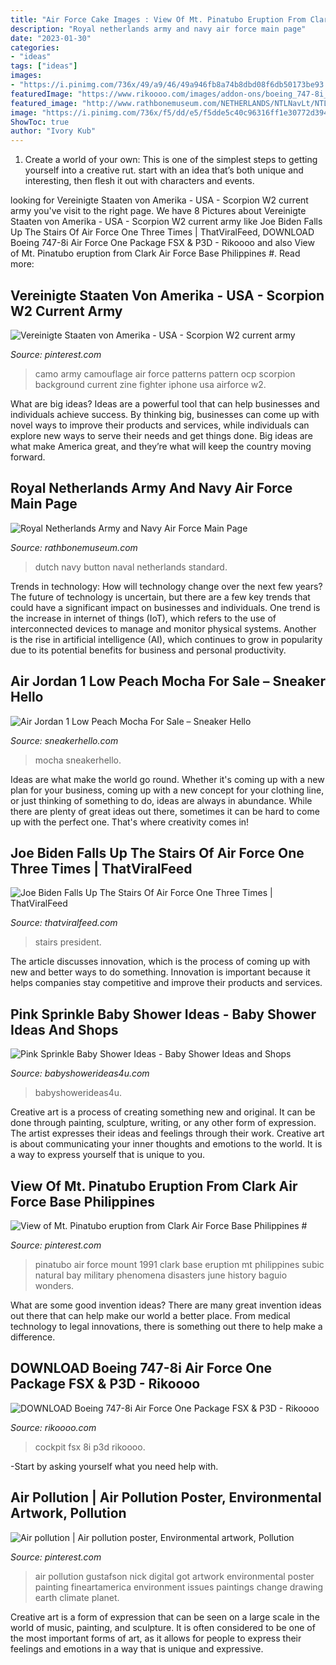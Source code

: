 ```yaml
---
title: "Air Force Cake Images : View Of Mt. Pinatubo Eruption From Clark Air Force Base Philippines #"
description: "Royal netherlands army and navy air force main page"
date: "2023-01-30"
categories:
- "ideas"
tags: ["ideas"]
images:
- "https://i.pinimg.com/736x/49/a9/46/49a946fb8a74b8dbd08f6db50173be93.jpg"
featuredImage: "https://www.rikoooo.com/images/addon-ons/boeing_747-8i_air_force_one_package_fsx_p3d/Main_cockpit_view_night.jpg"
featured_image: "http://www.rathbonemuseum.com/NETHERLANDS/NTLNavLt/NTLNavLt.But.jpg"
image: "https://i.pinimg.com/736x/f5/dd/e5/f5dde5c40c96316ff1e30772d3942041.jpg"
ShowToc: true
author: "Ivory Kub"
---
```



1. Create a world of your own: This is one of the simplest steps to getting yourself into a creative rut. start with an idea that’s both unique and interesting, then flesh it out with characters and events.

	

		
looking for Vereinigte Staaten von Amerika - USA - Scorpion W2 current army you've visit to the right page. We have 8 Pictures about Vereinigte Staaten von Amerika - USA - Scorpion W2 current army like Joe Biden Falls Up The Stairs Of Air Force One Three Times | ThatViralFeed, DOWNLOAD Boeing 747-8i Air Force One Package FSX &amp; P3D - Rikoooo and also View of Mt. Pinatubo eruption from Clark Air Force Base Philippines #. Read more:
		
    
## Vereinigte Staaten Von Amerika - USA - Scorpion W2 Current Army

<img loading=lazy src="https://i.pinimg.com/736x/49/a9/46/49a946fb8a74b8dbd08f6db50173be93.jpg" onerror="this.onerror=null;this.src='https://tse1.mm.bing.net/th?id=OIP.uC-GIR7_EuA7JAV_eQHyNgHaLH&amp;pid=15.1';" alt="Vereinigte Staaten von Amerika - USA - Scorpion W2 current army">

_Source: pinterest.com_

>camo army camouflage air force patterns pattern ocp scorpion background current zine fighter iphone usa airforce w2. 

	

What are big ideas?
Ideas are a powerful tool that can help businesses and individuals achieve success. By thinking big, businesses can come up with novel ways to improve their products and services, while individuals can explore new ways to serve their needs and get things done. Big ideas are what make America great, and they’re what will keep the country moving forward.

    
## Royal Netherlands Army And Navy Air Force Main Page

<img loading=lazy src="http://www.rathbonemuseum.com/NETHERLANDS/NTLNavLt/NTLNavLt.But.jpg" onerror="this.onerror=null;this.src='https://tse1.mm.bing.net/th?id=OIP.v-xkH4LQvaM4dZyx9ce-uAHaLH&amp;pid=15.1';" alt="Royal Netherlands Army and Navy Air Force Main Page">

_Source: rathbonemuseum.com_

>dutch navy button naval netherlands standard. 

	

Trends in technology: How will technology change over the next few years?
The future of technology is uncertain, but there are a few key trends that could have a significant impact on businesses and individuals. One trend is the increase in internet of things (IoT), which refers to the use of interconnected devices to manage and monitor physical systems. Another is the rise in artificial intelligence (AI), which continues to grow in popularity due to its potential benefits for business and personal productivity.

    
## Air Jordan 1 Low Peach Mocha For Sale – Sneaker Hello

<img loading=lazy src="https://www.sneakerhello.com/wp-content/uploads/2021/05/Air-Jordan-1-Low-Peach-Mocha-For-Sale-2-1152x1536.jpg" onerror="this.onerror=null;this.src='https://tse3.mm.bing.net/th?id=OIP.XT19lZRzsu56rAb3g0m52QHaJ4&amp;pid=15.1';" alt="Air Jordan 1 Low Peach Mocha For Sale – Sneaker Hello">

_Source: sneakerhello.com_

>mocha sneakerhello. 

	

Ideas are what make the world go round. Whether it's coming up with a new plan for your business, coming up with a new concept for your clothing line, or just thinking of something to do, ideas are always in abundance. While there are plenty of great ideas out there, sometimes it can be hard to come up with the perfect one. That's where creativity comes in!

    
## Joe Biden Falls Up The Stairs Of Air Force One Three Times | ThatViralFeed

<img loading=lazy src="https://static.tbdcdn.com/uploads/2021/03/22/96980-large-518741.jpg" onerror="this.onerror=null;this.src='https://tse4.mm.bing.net/th?id=OIP.xswrXvBHbzReUEKXftrdCgHaGW&amp;pid=15.1';" alt="Joe Biden Falls Up The Stairs Of Air Force One Three Times | ThatViralFeed">

_Source: thatviralfeed.com_

>stairs president. 

	

The article discusses innovation, which is the process of coming up with new and better ways to do something. Innovation is important because it helps companies stay competitive and improve their products and services.

    
## Pink Sprinkle Baby Shower Ideas - Baby Shower Ideas And Shops

<img loading=lazy src="https://babyshowerideas4u.com/wp-content/uploads/2014/01/pink-7.jpg" onerror="this.onerror=null;this.src='https://tse4.mm.bing.net/th?id=OIP.HqezZl1TLyukgiHpdVquKAHaLI&amp;pid=15.1';" alt="Pink Sprinkle Baby Shower Ideas - Baby Shower Ideas and Shops">

_Source: babyshowerideas4u.com_

>babyshowerideas4u. 

	

Creative art is a process of creating something new and original. It can be done through painting, sculpture, writing, or any other form of expression. The artist expresses their ideas and feelings through their work. Creative art is about communicating your inner thoughts and emotions to the world. It is a way to express yourself that is unique to you.

    
## View Of Mt. Pinatubo Eruption From Clark Air Force Base Philippines #

<img loading=lazy src="https://i.pinimg.com/736x/f5/dd/e5/f5dde5c40c96316ff1e30772d3942041.jpg" onerror="this.onerror=null;this.src='https://tse4.mm.bing.net/th?id=OIP.s-O5XZpDZs72ynbMBdbAZAHaMG&amp;pid=15.1';" alt="View of Mt. Pinatubo eruption from Clark Air Force Base Philippines #">

_Source: pinterest.com_

>pinatubo air force mount 1991 clark base eruption mt philippines subic natural bay military phenomena disasters june history baguio wonders. 

	

What are some good invention ideas?
There are many great invention ideas out there that can help make our world a better place. From medical technology to legal innovations, there is something out there to help make a difference.

    
## DOWNLOAD Boeing 747-8i Air Force One Package FSX &amp; P3D - Rikoooo

<img loading=lazy src="https://www.rikoooo.com/images/addon-ons/boeing_747-8i_air_force_one_package_fsx_p3d/Main_cockpit_view_night.jpg" onerror="this.onerror=null;this.src='https://tse1.mm.bing.net/th?id=OIP.UKZg9ESTHCa0siMfV12SfAHaFj&amp;pid=15.1';" alt="DOWNLOAD Boeing 747-8i Air Force One Package FSX &amp; P3D - Rikoooo">

_Source: rikoooo.com_

>cockpit fsx 8i p3d rikoooo. 

	

-Start by asking yourself what you need help with.

    
## Air Pollution | Air Pollution Poster, Environmental Artwork, Pollution

<img loading=lazy src="https://i.pinimg.com/736x/45/4c/c5/454cc59ae123c5dce04933d04a6e3328--air-pollution-planet.jpg" onerror="this.onerror=null;this.src='https://tse2.mm.bing.net/th?id=OIP.ccdOBVGjq5UMJRNdsPA71QHaKe&amp;pid=15.1';" alt="Air pollution | Air pollution poster, Environmental artwork, Pollution">

_Source: pinterest.com_

>air pollution gustafson nick digital got artwork environmental poster painting fineartamerica environment issues paintings change drawing earth climate planet. 

	

Creative art is a form of expression that can be seen on a large scale in the world of music, painting, and sculpture. It is often considered to be one of the most important forms of art, as it allows for people to express their feelings and emotions in a way that is unique and expressive.

